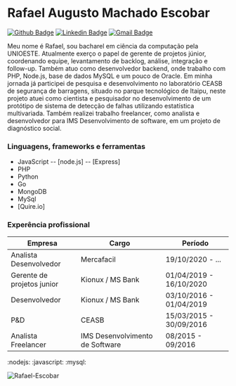 # Rafael Augusto Machado Escobar

[![Github Badge](https://img.shields.io/badge/-Github-000?style=flat-square&logo=Github&logoColor=white&link=https://github.com/Rafael-Escobar)](https://github.com/Rafael-Escobar)
[![Linkedin Badge](https://img.shields.io/badge/-LinkedIn-blue?style=flat-square&logo=Linkedin&logoColor=white&link=https://www.linkedin.com/in/rafaelaugustomachadoescobar/)](https://www.linkedin.com/in/rafaelaugustomachadoescobar/)
[![Gmail Badge](https://img.shields.io/badge/-Gmail-c14438?style=flat-square&logo=Gmail&logoColor=white&link=mailto:machadoescobarr@gmail.com)](mailto:machadoescobarr@gmail.com)

Meu nome é Rafael, sou bacharel em ciência da computação pela UNIOESTE. Atualmente exerço o papel de gerente de projetos júnior, coordenando equipe, levantamento de backlog,  análise, integração e follow-up. Também atuo como desenvolvedor backend, onde trabalho com PHP, Node.js, base de dados MySQL e um pouco de Oracle.
Em minha jornada já participei de pesquisa e desenvolvimento no laboratório CEASB de segurança de barragens, situado no parque tecnológico de Itaipu, neste projeto atuei como cientista e pesquisador no desenvolvimento de um protótipo de sistema de detecção de falhas utilizando estatística multivariada. 
Também realizei trabalho freelancer, como analista e desenvolvedor para IMS Desenvolvimento de software, em um projeto de diagnóstico social.

### Linguagens, frameworks e ferramentas

* JavaScript
-- [node.js] 
-- [Express]
* PHP
* Python
* Go
* MongoDB
* MySql
* [Quire.io]

### Experência profissional

| Empresa | Cargo | Período |
| ------ | ------ |------ |
| Analista Desenvolvedor | Mercafacil | 19/10/2020 - ...| 
| Gerente de projetos junior | Kionux / MS Bank | 01/04/2019 - 16/10/2020| 
| Desenvolvedor | Kionux / MS Bank | 03/10/2016 - 01/04/2019 | 
| P&D | CEASB | 15/03/2015 - 30/09/2016 | 
| Analista Freelancer | IMS Desenvolvimento de Software | 08/2015 - 09/2016 | 

:nodejs: :javascript: :mysql:


<p><img align="center" src="https://github-readme-stats.vercel.app/api/top-langs?username=Rafael-Escobar&show_icons=true&locale=en&layout=compact" alt="Rafael-Escobar" /></p>


<!--
**Rafael-Escobar/Rafael-Escobar** is a ✨ _special_ ✨ repository because its `README.md` (this file) appears on your GitHub profile.

Here are some ideas to get you started:

- 🔭 I’m currently working on ...
- 🌱 I’m currently learning ...
- 👯 I’m looking to collaborate on ...
- 🤔 I’m looking for help with ...
- 💬 Ask me about ...
- 📫 How to reach me: ...
- 😄 Pronouns: ...
- ⚡ Fun fact: ...
-->
